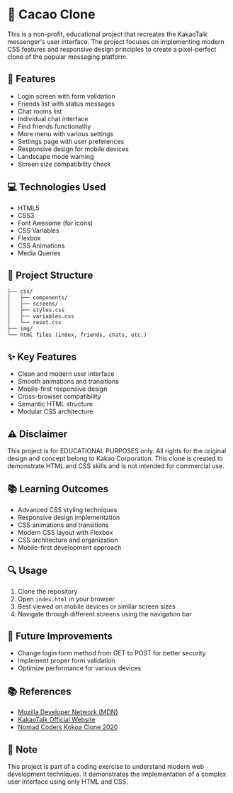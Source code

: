 
# 🌟 Cacao Clone

This is a non-profit, educational project that recreates the KakaoTalk messenger's user interface. The project focuses on implementing modern CSS features and responsive design principles to create a pixel-perfect clone of the popular messaging platform.

## 🚀 Features 
- Login screen with form validation
- Friends list with status messages
- Chat rooms list
- Individual chat interface
- Find friends functionality
- More menu with various settings
- Settings page with user preferences
- Responsive design for mobile devices
- Landscape mode warning
- Screen size compatibility check

## 💻 Technologies Used 
- HTML5
- CSS3
- Font Awesome (for icons)
- CSS Variables
- Flexbox
- CSS Animations
- Media Queries

## 📂 Project Structure 
```
├── css/
│   ├── components/
│   ├── screens/
│   ├── styles.css
│   ├── variables.css
│   └── reset.css
├── img/
└── html files (index, friends, chats, etc.)
```

## ✨ Key Features 
- Clean and modern user interface
- Smooth animations and transitions
- Mobile-first responsive design
- Cross-browser compatibility
- Semantic HTML structure
- Modular CSS architecture

## ⚠️ Disclaimer 
This project is for EDUCATIONAL PURPOSES only. All rights for the original design and concept belong to Kakao Corporation. This clone is created to demonstrate HTML and CSS skills and is not intended for commercial use.

##  📚 Learning Outcomes
- Advanced CSS styling techniques
- Responsive design implementation
- CSS animations and transitions
- Modern CSS layout with Flexbox
- CSS architecture and organization
- Mobile-first development approach

## 🔍 Usage 
1. Clone the repository
2. Open `index.html` in your browser
3. Best viewed on mobile devices or similar screen sizes
4. Navigate through different screens using the navigation bar

## 🔄 Future Improvements 
- Change login form method from GET to POST for better security
- Implement proper form validation
- Optimize performance for various devices

## 📚 References 
- [Mozilla Developer Network (MDN)](https://developer.mozilla.org/en-US/)
- [KakaoTalk Official Website](https://www.kakaocorp.com/page/service/service/KakaoTalk?lang=ENG&tab=all)
- [Nomad Coders Kokoa Clone 2020](https://nomadcoders.co/kokoa-clone)

## 📌 Note 
This project is part of a coding exercise to understand modern web development techniques. It demonstrates the implementation of a complex user interface using only HTML and CSS.

